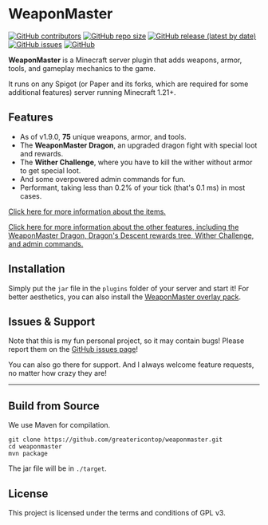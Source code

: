 # WeaponMaster


[![GitHub contributors](https://img.shields.io/github/contributors/greatericontop/weaponmaster?style=for-the-badge)](https://github.com/greatericontop/weaponmaster/graphs/contributors)
[![GitHub repo size](https://img.shields.io/github/repo-size/greatericontop/weaponmaster?style=for-the-badge)](https://github.com/greatericontop/weaponmaster)
[![GitHub release (latest by date)](https://img.shields.io/github/v/release/greatericontop/weaponmaster?style=for-the-badge)](https://github.com/greatericontop/weaponmaster/releases)
[![GitHub issues](https://img.shields.io/github/issues/greatericontop/weaponmaster?style=for-the-badge)](https://github.com/greatericontop/weaponmaster/issues)
[![GitHub](https://img.shields.io/github/license/greatericontop/weaponmaster?style=for-the-badge)](https://github.com/greatericontop/weaponmaster/blob/main/LICENSE)


**WeaponMaster** is a Minecraft server plugin that adds weapons, armor, tools, and gameplay mechanics to the game.

It runs on any Spigot (or Paper and its forks, which are required for some additional features) server running Minecraft 1.21+.


## Features

- As of v1.9.0, **75** unique weapons, armor, and tools.
- The **WeaponMaster Dragon**, an upgraded dragon fight with special loot and rewards.
- The **Wither Challenge**, where you have to kill the wither without armor to get special loot.
- And some overpowered admin commands for fun.
- Performant, taking less than 0.2% of your tick (that's 0.1 ms) in most cases.

[Click here for more information about the items.](https://github.com/greatericontop/weaponmaster/blob/main/WEAPONS.md)

[Click here for more information about the other features, including the WeaponMaster Dragon, Dragon's Descent rewards tree, Wither Challenge, and admin commands.](https://github.com/greatericontop/weaponmaster/blob/main/FEATURES.md)


## Installation

Simply put the `jar` file in the `plugins` folder of your server and start it!
For better aesthetics, you can also install the [WeaponMaster overlay pack](https://github.com/Gerseneck/weaponmasterresources).


## Issues & Support

Note that this is my fun personal project, so it may contain bugs! Please report them on the [GitHub issues page](https://github.com/greatericontop/weaponmaster/issues)!

You can also go there for support. And I always welcome feature requests, no matter how crazy they are!




---




## Build from Source

We use Maven for compilation.

```
git clone https://github.com/greatericontop/weaponmaster.git
cd weaponmaster
mvn package
```

The jar file will be in `./target`.

## License

This project is licensed under the terms and conditions of GPL v3.

